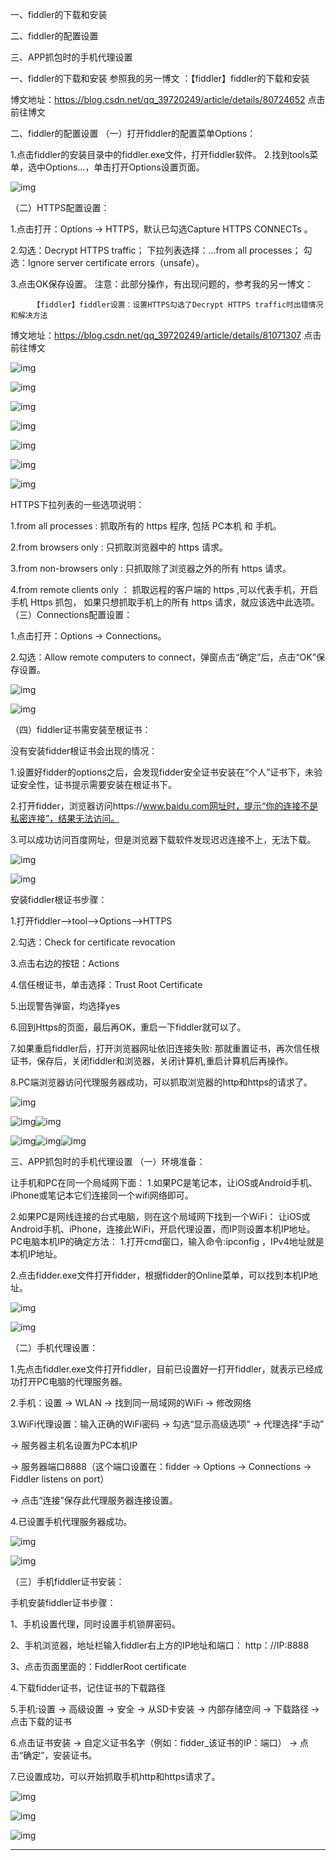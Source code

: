 

一、fiddler的下载和安装

二、fiddler的配置设置

三、APP抓包时的手机代理设置

一、fiddler的下载和安装
参照我的另一博文 ：【fiddler】fiddler的下载和安装

博文地址：https://blog.csdn.net/qq_39720249/article/details/80724652       点击前往博文

二、fiddler的配置设置
（一）打开fiddler的配置菜单Options：

1.点击fiddler的安装目录中的fiddler.exe文件，打开fiddler软件。
2.找到tools菜单，选中Options...，单击打开Options设置页面。

![img](https://img-blog.csdn.net/20180716191336765?watermark/2/text/aHR0cHM6Ly9ibG9nLmNzZG4ubmV0L3FxXzM5NzIwMjQ5/font/5a6L5L2T/fontsize/400/fill/I0JBQkFCMA==/dissolve/70)


（二）HTTPS配置设置：

1.点击打开：Options → HTTPS，默认已勾选Capture HTTPS CONNECTs 。

2.勾选：Decrypt HTTPS traffic；
  下拉列表选择：...from all processes；
  勾选：Ignore server certificate errors（unsafe）。

3.点击OK保存设置。
注意：此部分操作，有出现问题的，参考我的另一博文：

         【fiddler】fiddler设置：设置HTTPS勾选了Decrypt HTTPS traffic时出错情况和解决方法

博文地址：https://blog.csdn.net/qq_39720249/article/details/81071307    点击前往博文

![img](https://img-blog.csdn.net/20180716194515150?watermark/2/text/aHR0cHM6Ly9ibG9nLmNzZG4ubmV0L3FxXzM5NzIwMjQ5/font/5a6L5L2T/fontsize/400/fill/I0JBQkFCMA==/dissolve/70)

![img](https://img-blog.csdn.net/20180716222339417?watermark/2/text/aHR0cHM6Ly9ibG9nLmNzZG4ubmV0L3FxXzM5NzIwMjQ5/font/5a6L5L2T/fontsize/400/fill/I0JBQkFCMA==/dissolve/70)

![img](https://img-blog.csdnimg.cn/20181222161453713.png)

![img](https://img-blog.csdnimg.cn/20181222161502656.png?x-oss-process=image/watermark,type_ZmFuZ3poZW5naGVpdGk,shadow_10,text_aHR0cHM6Ly9ibG9nLmNzZG4ubmV0L3FxXzM5NzIwMjQ5,size_16,color_FFFFFF,t_70)

![img](https://img-blog.csdnimg.cn/20181222161510542.png?x-oss-process=image/watermark,type_ZmFuZ3poZW5naGVpdGk,shadow_10,text_aHR0cHM6Ly9ibG9nLmNzZG4ubmV0L3FxXzM5NzIwMjQ5,size_16,color_FFFFFF,t_70)

![img](https://img-blog.csdnimg.cn/20181222161518330.png)

![img](https://img-blog.csdn.net/20180716222339417?watermark/2/text/aHR0cHM6Ly9ibG9nLmNzZG4ubmV0L3FxXzM5NzIwMjQ5/font/5a6L5L2T/fontsize/400/fill/I0JBQkFCMA==/dissolve/70)

HTTPS下拉列表的一些选项说明：

1.from all processes : 抓取所有的 https 程序, 包括 PC本机 和 手机。

2.from browsers only : 只抓取浏览器中的 https 请求。

3.from non-browsers only : 只抓取除了浏览器之外的所有 https 请求。

4.from remote clients only ： 抓取远程的客户端的 https ,可以代表手机，开启手机 Https 抓包，
                              如果只想抓取手机上的所有 https 请求，就应该选中此选项。
（三）Connections配置设置：

1.点击打开：Options → Connections。

2.勾选：Allow remote computers to connect，弹窗点击“确定”后，点击“OK”保存设置。

![img](https://img-blog.csdn.net/20180716223803254?watermark/2/text/aHR0cHM6Ly9ibG9nLmNzZG4ubmV0L3FxXzM5NzIwMjQ5/font/5a6L5L2T/fontsize/400/fill/I0JBQkFCMA==/dissolve/70)

![img](https://img-blog.csdn.net/201807162238190?watermark/2/text/aHR0cHM6Ly9ibG9nLmNzZG4ubmV0L3FxXzM5NzIwMjQ5/font/5a6L5L2T/fontsize/400/fill/I0JBQkFCMA==/dissolve/70)


（四）fiddler证书需安装至根证书：

没有安装fidder根证书会出现的情况：

1.设置好fidder的options之后，会发现fidder安全证书安装在“个人”证书下，未验证安全性，证书提示需要安装在根证书下。

2.打开fidder，浏览器访问https://www.baidu.com网址时，提示“你的连接不是私密连接”，结果无法访问。

3.可以成功访问百度网址，但是浏览器下载软件发现迟迟连接不上，无法下载。

![img](https://img-blog.csdn.net/20180717104608612?watermark/2/text/aHR0cHM6Ly9ibG9nLmNzZG4ubmV0L3FxXzM5NzIwMjQ5/font/5a6L5L2T/fontsize/400/fill/I0JBQkFCMA==/dissolve/70)

![img](https://img-blog.csdn.net/20180717104628969?watermark/2/text/aHR0cHM6Ly9ibG9nLmNzZG4ubmV0L3FxXzM5NzIwMjQ5/font/5a6L5L2T/fontsize/400/fill/I0JBQkFCMA==/dissolve/70)


安装fiddler根证书步骤：

1.打开fiddler-->tool-->Options-->HTTPS

2.勾选：Check for certificate revocation

3.点击右边的按钮：Actions

4.信任根证书，单击选择：Trust Root Certificate

5.出现警告弹窗，均选择yes

6.回到Https的页面，最后再OK，重启一下fiddler就可以了。

7.如果重启fiddler后，打开浏览器网址依旧连接失败:
  那就重置证书，再次信任根证书，保存后，关闭fiddler和浏览器，关闭计算机,重启计算机后再操作。

8.PC端浏览器访问代理服务器成功，可以抓取浏览器的http和https的请求了。

![img](https://img-blog.csdn.net/20180717110211500?watermark/2/text/aHR0cHM6Ly9ibG9nLmNzZG4ubmV0L3FxXzM5NzIwMjQ5/font/5a6L5L2T/fontsize/400/fill/I0JBQkFCMA==/dissolve/70)

![img](https://img-blog.csdnimg.cn/20181222170731114.png)![img](https://img-blog.csdnimg.cn/20181222170740328.png?x-oss-process=image/watermark,type_ZmFuZ3poZW5naGVpdGk,shadow_10,text_aHR0cHM6Ly9ibG9nLmNzZG4ubmV0L3FxXzM5NzIwMjQ5,size_16,color_FFFFFF,t_70)

![img](https://img-blog.csdnimg.cn/2018122217074822.png)![img](https://img-blog.csdnimg.cn/20181222170834384.png?x-oss-process=image/watermark,type_ZmFuZ3poZW5naGVpdGk,shadow_10,text_aHR0cHM6Ly9ibG9nLmNzZG4ubmV0L3FxXzM5NzIwMjQ5,size_16,color_FFFFFF,t_70)![img](https://img-blog.csdn.net/20180717111532759?watermark/2/text/aHR0cHM6Ly9ibG9nLmNzZG4ubmV0L3FxXzM5NzIwMjQ5/font/5a6L5L2T/fontsize/400/fill/I0JBQkFCMA==/dissolve/70)








三、APP抓包时的手机代理设置
（一）环境准备：

让手机和PC在同一个局域网下面：
1.如果PC是笔记本，让iOS或Android手机、iPhone或笔记本它们连接同一个wifi网络即可。

2.如果PC是网线连接的台式电脑，则在这个局域网下找到一个WiFi：
让iOS或Android手机、iPhone，连接此WiFi，开启代理设置，而IP则设置本机IP地址。
PC电脑本机IP的确定方法：
1.打开cmd窗口，输入命令:ipconfig ，IPv4地址就是本机IP地址。

2.点击fidder.exe文件打开fidder，根据fidder的Online菜单，可以找到本机IP地址。

![img](https://img-blog.csdn.net/20180716231818319?watermark/2/text/aHR0cHM6Ly9ibG9nLmNzZG4ubmV0L3FxXzM5NzIwMjQ5/font/5a6L5L2T/fontsize/400/fill/I0JBQkFCMA==/dissolve/70)

![img](https://img-blog.csdn.net/20180716231833269?watermark/2/text/aHR0cHM6Ly9ibG9nLmNzZG4ubmV0L3FxXzM5NzIwMjQ5/font/5a6L5L2T/fontsize/400/fill/I0JBQkFCMA==/dissolve/70)


（二）手机代理设置：

1.先点击fiddler.exe文件打开fiddler，目前已设置好一打开fiddler，就表示已经成功打开PC电脑的代理服务器。

2.手机：设置 → WLAN → 找到同一局域网的WiFi  → 修改网络 

3.WiFi代理设置：输入正确的WiFi密码 → 勾选“显示高级选项” → 代理选择“手动” 

→ 服务器主机名设置为PC本机IP

→ 服务器端口8888（这个端口设置在：fidder → Options → Connections →  Fiddler listens on port）

→ 点击“连接”保存此代理服务器连接设置。

4.已设置手机代理服务器成功。

![img](https://img-blog.csdn.net/20180716234009723?watermark/2/text/aHR0cHM6Ly9ibG9nLmNzZG4ubmV0L3FxXzM5NzIwMjQ5/font/5a6L5L2T/fontsize/400/fill/I0JBQkFCMA==/dissolve/70)

![img](https://img-blog.csdn.net/20180716233825525?watermark/2/text/aHR0cHM6Ly9ibG9nLmNzZG4ubmV0L3FxXzM5NzIwMjQ5/font/5a6L5L2T/fontsize/400/fill/I0JBQkFCMA==/dissolve/70)


（三）手机fiddler证书安装：

手机安装fiddler证书步骤：

1、手机设置代理，同时设置手机锁屏密码。

2、手机浏览器，地址栏输入fiddler右上方的IP地址和端口： 
http：//IP:8888 

3、点击页面里面的：FiddlerRoot certificate 

4.下载fidder证书，记住证书的下载路径

5.手机:设置 → 高级设置 → 安全 → 从SD卡安装 → 内部存储空间 → 下载路径 → 点击下载的证书

6.点击证书安装 → 自定义证书名字（例如：fidder_该证书的IP：端口） → 点击“确定”，安装证书。

7.已设置成功，可以开始抓取手机http和https请求了。

![img](https://img-blog.csdn.net/20180717115007294?watermark/2/text/aHR0cHM6Ly9ibG9nLmNzZG4ubmV0L3FxXzM5NzIwMjQ5/font/5a6L5L2T/fontsize/400/fill/I0JBQkFCMA==/dissolve/70)

![img](https://img-blog.csdn.net/20180717115314247?watermark/2/text/aHR0cHM6Ly9ibG9nLmNzZG4ubmV0L3FxXzM5NzIwMjQ5/font/5a6L5L2T/fontsize/400/fill/I0JBQkFCMA==/dissolve/70)

![img](https://img-blog.csdn.net/2018073018340555?watermark/2/text/aHR0cHM6Ly9ibG9nLmNzZG4ubmV0L3FxXzM5NzIwMjQ5/font/5a6L5L2T/fontsize/400/fill/I0JBQkFCMA==/dissolve/70)



---------------------
